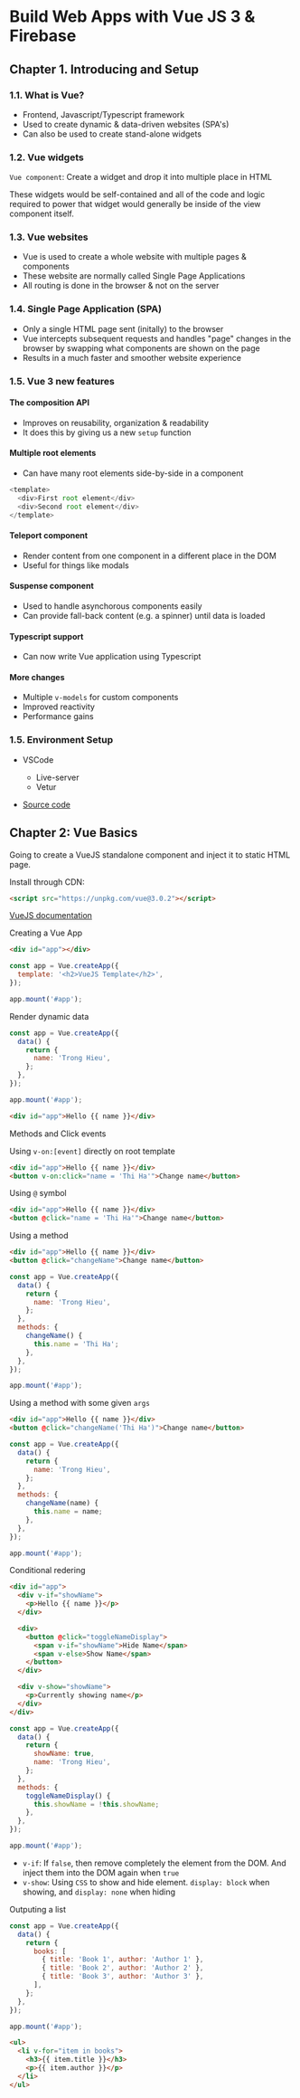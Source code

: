 # Build Web Apps with Vue JS 3 & Firebase

## Chapter 1. Introducing and Setup

### 1.1. What is Vue?

- Frontend, Javascript/Typescript framework
- Used to create dynamic & data-driven websites (SPA's)
- Can also be used to create stand-alone widgets

### 1.2. Vue widgets

`Vue component`: Create a widget and drop it into multiple place in HTML

These widgets would be self-contained and all of the code and logic required to power that widget
would generally be inside of the view component itself.

### 1.3. Vue websites

- Vue is used to create a whole website with multiple pages & components
- These website are normally called Single Page Applications
- All routing is done in the browser & not on the server

### 1.4. Single Page Application (SPA)

- Only a single HTML page sent (initally) to the browser
- Vue intercepts subsequent requests and handles "page" changes in the browser by swapping what
  components are shown on the page
- Results in a much faster and smoother website experience

### 1.5. Vue 3 new features

#### The composition API

- Improves on reusability, organization & readability
- It does this by giving us a new `setup` function

#### Multiple root elements

- Can have many root elements side-by-side in a component

```js
<template>
  <div>First root element</div>
  <div>Second root element</div>
</template>
```

#### Teleport component

- Render content from one component in a different place in the DOM
- Useful for things like modals

#### Suspense component

- Used to handle asynchorous components easily
- Can provide fall-back content (e.g. a spinner) until data is loaded

#### Typescript support

- Can now write Vue application using Typescript

#### More changes

- Multiple `v-models` for custom components
- Improved reactivity
- Performance gains

### 1.5. Environment Setup

- VSCode

  - Live-server
  - Vetur

- [Source code](https://github.com/iamshaunjp/Vue-3-Firebase)

## Chapter 2: Vue Basics

Going to create a VueJS standalone component and inject it to static HTML page.

Install through CDN:

```html
<script src="https://unpkg.com/vue@3.0.2"></script>
```

[VueJS documentation](https://v3.vuejs.org/guide/introduction.html)

Creating a Vue App

```html
<div id="app"></div>
```

```js
const app = Vue.createApp({
  template: '<h2>VueJS Template</h2>',
});

app.mount('#app');
```

Render dynamic data

```js
const app = Vue.createApp({
  data() {
    return {
      name: 'Trong Hieu',
    };
  },
});

app.mount('#app');
```

```html
<div id="app">Hello {{ name }}</div>
```

Methods and Click events

Using `v-on:[event]` directly on root template

```html
<div id="app">Hello {{ name }}</div>
<button v-on:click="name = 'Thi Ha'">Change name</button>
```

Using `@` symbol

```html
<div id="app">Hello {{ name }}</div>
<button @click="name = 'Thi Ha'">Change name</button>
```

Using a method

```html
<div id="app">Hello {{ name }}</div>
<button @click="changeName">Change name</button>
```

```js
const app = Vue.createApp({
  data() {
    return {
      name: 'Trong Hieu',
    };
  },
  methods: {
    changeName() {
      this.name = 'Thi Ha';
    },
  },
});

app.mount('#app');
```

Using a method with some given `args`

```html
<div id="app">Hello {{ name }}</div>
<button @click="changeName('Thi Ha')">Change name</button>
```

```js
const app = Vue.createApp({
  data() {
    return {
      name: 'Trong Hieu',
    };
  },
  methods: {
    changeName(name) {
      this.name = name;
    },
  },
});

app.mount('#app');
```

Conditional redering

```html
<div id="app">
  <div v-if="showName">
    <p>Hello {{ name }}</p>
  </div>

  <div>
    <button @click="toggleNameDisplay">
      <span v-if="showName">Hide Name</span>
      <span v-else>Show Name</span>
    </button>
  </div>

  <div v-show="showName">
    <p>Currently showing name</p>
  </div>
</div>
```

```js
const app = Vue.createApp({
  data() {
    return {
      showName: true,
      name: 'Trong Hieu',
    };
  },
  methods: {
    toggleNameDisplay() {
      this.showName = !this.showName;
    },
  },
});

app.mount('#app');
```

- `v-if`: If `false`, then remove completely the element from the DOM. And inject them into the DOM again when `true`
- `v-show`: Using `CSS` to show and hide element. `display: block` when showing, and `display: none` when hiding

Outputing a list

```js
const app = Vue.createApp({
  data() {
    return {
      books: [
        { title: 'Book 1', author: 'Author 1' },
        { title: 'Book 2', author: 'Author 2' },
        { title: 'Book 3', author: 'Author 3' },
      ],
    };
  },
});

app.mount('#app');
```

```html
<ul>
  <li v-for="item in books">
    <h3>{{ item.title }}</h3>
    <p>{{ item.author }}</p>
  </li>
</ul>
```
